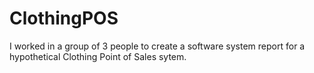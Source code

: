 # ClothingPOS
I worked in a group of 3 people to create a software system report for a hypothetical Clothing Point of Sales sytem.
